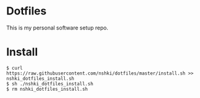Dotfiles
========

This is my personal software setup repo.


# Install

```
$ curl https://raw.githubusercontent.com/nshki/dotfiles/master/install.sh >> nshki_dotfiles_install.sh
$ sh ./nshki_dotfiles_install.sh
$ rm nshki_dotfiles_install.sh
```
